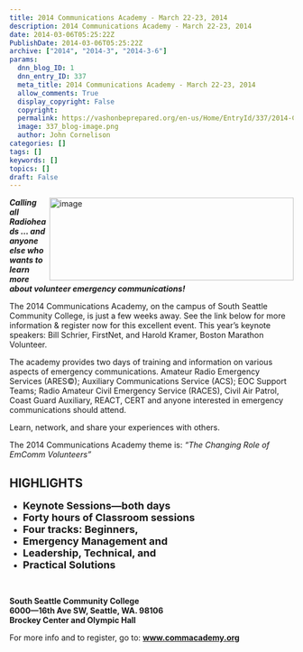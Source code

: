 ```yaml
---
title: 2014 Communications Academy - March 22-23, 2014
description: 2014 Communications Academy - March 22-23, 2014
date: 2014-03-06T05:25:22Z
PublishDate: 2014-03-06T05:25:22Z
archive: ["2014", "2014-3", "2014-3-6"]
params:
  dnn_blog_ID: 1
  dnn_entry_ID: 337
  meta_title: 2014 Communications Academy - March 22-23, 2014
  allow_comments: True
  display_copyright: False
  copyright:
  permalink: https://vashonbeprepared.org/en-us/Home/EntryId/337/2014-Communications-Academy-March-22-23-2014
  image: 337_blog-image.png
  author: John Cornelison
categories: []
tags: []
keywords: []
topics: []
draft: False
---
```


<p><a href="./images/337/Windows-Live-Writer-645f321b8bdd_12B51-image_2.png"><img title="image" style="border-top: 0px; border-right: 0px; background-image: none; border-bottom: 0px; float: right; padding-top: 0px; padding-left: 0px; margin: 0px 0px 5px 5px; border-left: 0px; display: inline; padding-right: 0px" border="0" alt="image" src="./images/337/Windows-Live-Writer-645f321b8bdd_12B51-image_thumb.png" width="433" align="right" height="147" /></a><b><i>Calling all Radioheads … and anyone else who wants to learn more about volunteer emergency communications!</i></b></p>  <p>The 2014 Communications Academy, on the campus of South Seattle Community College, is just a few weeks away. See the link below for more information &amp; register now for this excellent event. This year’s keynote speakers: Bill Schrier, FirstNet, and Harold Kramer, Boston Marathon Volunteer.</p>  <p>The academy provides two days of training and information on various aspects of emergency communications. Amateur Radio Emergency Services (ARES©); Auxiliary Communications Service (ACS); EOC Support Teams; Radio Amateur Civil Emergency Service (RACES), Civil Air Patrol, Coast Guard Auxiliary, REACT, CERT and anyone interested in emergency communications should attend. </p>  <p>Learn, network, and share your experiences with others. </p>  <p>The 2014 Communications Academy theme is: <em>“The Changing Role of EmComm Volunteers</em><em>”</em></p>  <h2>HIGHLIGHTS</h2>  <ul>   <li><strong><font size="4">Keynote Sessions—both days</font></strong></li>    <li><strong><font size="4">Forty hours of Classroom sessions</font></strong></li>    <li><strong><font size="4">Four tracks: Beginners,</font></strong></li>    <li><strong><font size="4">Emergency Management and</font></strong></li>    <li><strong><font size="4">Leadership, Technical, and</font></strong></li>    <li><strong><font size="4">Practical Solutions</font></strong></li> </ul>  <p>&#160;</p>  <p><strong>South Seattle Community College     <br />6000—16th Ave SW, Seattle, WA. 98106      <br />Brockey Center and Olympic Hall</strong></p>  <p>For more info and to register, go to: <a href="http://www.commacademy.org"><strong>www.commacademy.org</strong></a></p>
